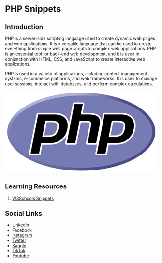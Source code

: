 # PHP Snippets

## Introduction

PHP is a server-side scripting language used to create dynamic web pages and web applications. It is a versatile language that can be used to create everything from simple web page scripts to complex web applications. PHP is an essential tool for back-end web development, and it is used in conjunction with HTML, CSS, and JavaScript to create interactive web applications.

PHP is used in a variety of applications, including content management systems, e-commerce platforms, and web frameworks. It is used to manage user sessions, interact with databases, and perform complex calculations.

![Banner Image](0-media/0-banner-image.png)

## Learning Resources

1. [W3Schools Snippets](1-w3schools/)

## Social Links

- [Linkedin](https://www.linkedin.com/in/gunarakulangunaretnam)
- [Facebook](https://www.facebook.com/gunarakulangunaretnam)
- [Instagram](https://www.instagram.com/gunarakulangunaretnam)
- [Twitter](https://twitter.com/gunarakulangr)
- [Kaggle](https://www.kaggle.com/gunarakulangr)
- [TikTok](https://www.tiktok.com/@gunarakulangunaretnam)
- [Youtube](https://www.youtube.com/channel/UCjMOdgHFAjAdBKiqV8y2Tww)

